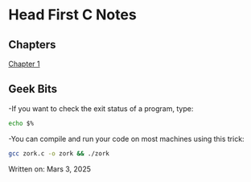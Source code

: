 # Head First C Notes

## Chapters

[Chapter 1](./chapitre_01)







## Geek Bits

-If you want to check the exit status of a program, type:
```bash
echo $%
```

-You can compile and run your code on most machines using this trick:
```bash
gcc zork.c -o zork && ./zork
```

Written on: Mars 3, 2025
